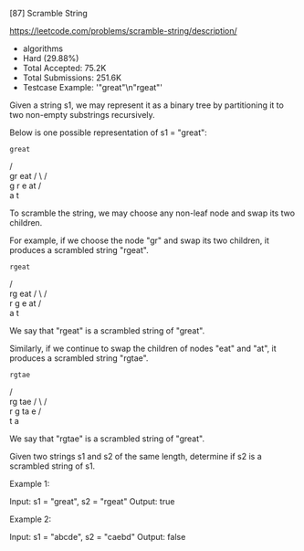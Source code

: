 [87] Scramble String  

https://leetcode.com/problems/scramble-string/description/

* algorithms
* Hard (29.88%)
* Total Accepted:    75.2K
* Total Submissions: 251.6K
* Testcase Example:  '"great"\n"rgeat"'

Given a string s1, we may represent it as a binary tree by partitioning it to two non-empty substrings recursively.

Below is one possible representation of s1 = "great":


    great
   /    \
  gr    eat
 / \    /  \
g   r  e   at
           / \
          a   t


To scramble the string, we may choose any non-leaf node and swap its two children.

For example, if we choose the node "gr" and swap its two children, it produces a scrambled string "rgeat".


    rgeat
   /    \
  rg    eat
 / \    /  \
r   g  e   at
           / \
          a   t


We say that "rgeat" is a scrambled string of "great".

Similarly, if we continue to swap the children of nodes "eat" and "at", it produces a scrambled string "rgtae".


    rgtae
   /    \
  rg    tae
 / \    /  \
r   g  ta  e
       / \
      t   a


We say that "rgtae" is a scrambled string of "great".

Given two strings s1 and s2 of the same length, determine if s2 is a scrambled string of s1.

Example 1:


Input: s1 = "great", s2 = "rgeat"
Output: true


Example 2:


Input: s1 = "abcde", s2 = "caebd"
Output: false

